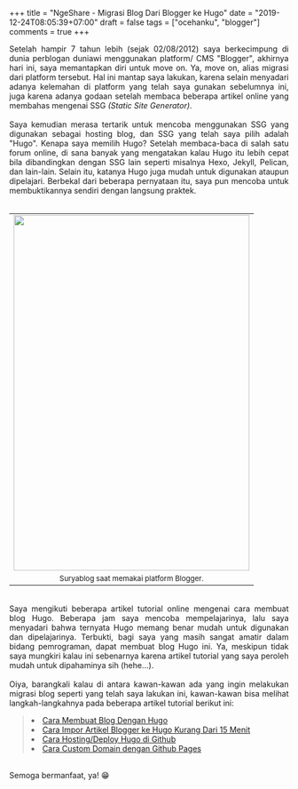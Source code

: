 +++
title = "NgeShare - Migrasi Blog Dari Blogger ke Hugo"
date = "2019-12-24T08:05:39+07:00"
draft = false
tags = ["ocehanku", "blogger"]
comments = true
+++

<div style="text-align: justify;">
Setelah hampir 7 tahun lebih (sejak 02/08/2012) saya berkecimpung di dunia perblogan duniawi menggunakan platform/ CMS "Blogger", akhirnya hari ini, saya memantapkan diri untuk move on. Ya, move on, alias migrasi dari platform tersebut. Hal ini mantap saya lakukan, karena selain menyadari adanya kelemahan di platform yang telah saya gunakan sebelumnya ini, juga karena adanya godaan setelah membaca beberapa artikel online yang membahas mengenai SSG <i>(Static Site Generator)</i>.
</div>
</br>
<div style="text-align: justify;">
Saya kemudian merasa tertarik untuk mencoba menggunakan SSG yang digunakan sebagai hosting blog, dan SSG yang telah saya pilih adalah "Hugo". Kenapa saya memilih Hugo? Setelah membaca-baca di salah satu forum online, di sana banyak yang mengatakan kalau Hugo itu lebih cepat bila dibandingkan dengan SSG lain seperti misalnya Hexo, Jekyll, Pelican, dan lain-lain. Selain itu, katanya Hugo juga mudah untuk digunakan ataupun dipelajari. Berbekal dari beberapa pernyataan itu, saya pun mencoba untuk membuktikannya sendiri dengan langsung praktek.
</div>
</br>
<div style="clear: both; text-align: center;"><table align="center" cellpadding="0" cellspacing="0" class="tr-caption-container" style="margin-left: auto; margin-right: auto; text-align: center;"><tbody>
<tr><td style="text-align: center;"><img border="0" data-original-height="1600" data-original-width="1068" height="640" src="https://1.bp.blogspot.com/-4Yi_bGbIrPg/XgIAM1JH8RI/AAAAAAAAVNs/zd2GKF_lnaANS3gfDQOKssjtJbOw6Y5QgCLcBGAsYHQ/s640/blog-lama.png" style="margin-left: auto; margin-right: auto;" width="425" /></td></tr>
<tr><td class="tr-caption" style="text-align: center;"><span style="font-size: small;">Suryablog saat memakai platform Blogger.</span></td></tr>
</tbody></table></div>
</br>
<div style="text-align: justify;">
Saya mengikuti beberapa artikel tutorial online mengenai cara membuat blog Hugo. Beberapa jam saya mencoba mempelajarinya, lalu saya menyadari bahwa ternyata Hugo memang benar mudah untuk digunakan dan dipelajarinya. Terbukti, bagi saya yang masih sangat amatir dalam bidang pemrograman, dapat membuat blog Hugo ini. Ya, meskipun tidak saya mungkiri kalau ini sebenarnya karena artikel tutorial yang saya peroleh mudah untuk dipahaminya sih (hehe...).
</div>
</br>
<div style="text-align: justify;">
Oiya, barangkali kalau di antara kawan-kawan ada yang ingin melakukan migrasi blog seperti yang telah saya lakukan ini, kawan-kawan bisa melihat langkah-langkahnya pada beberapa artikel tutorial berikut ini:
</div>
<blockquote class="tr_bq">
<li><a href="https://www.petanikode.com/membuat-blog-dengan-hugo/" target="_blank" rel="nofollow">Cara Membuat Blog Dengan Hugo</a></li>
<li><a href="https://www.petanikode.com/hugo-impor-artikel/" target="_blank" rel="nofollow">Cara Impor Artikel Blogger ke Hugo Kurang Dari 15 Menit</a></li>
<li><a href="https://www.petanikode.com/hugo-hosting-github/" target="_blank" rel="nofollow">Cara Hosting/Deploy Hugo di Github</a></li>
<li><a href="https://frisko.space/blog/custom-domain-github-pages/" target="_blank" rel="nofollow">Cara Custom Domain dengan Github Pages</a></li>
</blockquote>
</br>
<div style="text-align: justify;">
Semoga bermanfaat, ya! 😁
</div>
